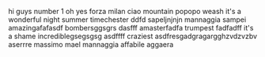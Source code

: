 hi guys
number 1
oh yes
forza milan
ciao
mountain
popopo
weash
it's a wonderful night
summer timechester
ddfd
sapeljnjnjn
mannaggia sampei
amazingafafasdf
bombersggsgrs
dasfff
amasterfadfa
trumpest
fadfadff
it's a shame
incrediblegsegsgsg
asdffff
craziest
asdfresgadgragargghzvdzvzbv
aserrre
massimo mael
mannaggia
affabile
aggaera
